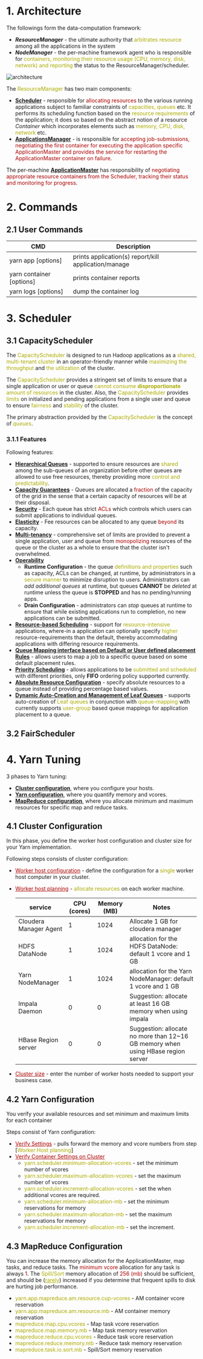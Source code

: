 # 1. Architecture

The followings form the data-computation framework:

- <b><i>ResourceManager</i></b> - the ultimate authority that <font color="#aa0">arbitrates resource</font> among all the applications in the system
- <b><i>NodeManager</i></b> - the per-machine framework agent who is responsible for <font color="#aa0">containers, monitoring their resource usage (CPU, memory, disk, network) and reporting</font> the status to the ResourceManager/scheduler.

![architecture](https://hadoop.apache.org/docs/stable/hadoop-yarn/hadoop-yarn-site/yarn_architecture.gif)

The <font color="#aa0">ResourceManager</font> has two main components:

- <b><u>Scheduler</u></b> - responsible for <font color="#a00">allocating resources</font> to the various running applications subject to familiar constraints of <font color="#aa0">capacities, queues</font> etc. It performs its scheduling function based on the <font color="#aa0">resource requirements</font> of the application; it does so based on the abstract notion of a resource <i>Container</i> which incorporates elements such as <font color="#aa0">memory, CPU, disk, network</font> etc.
- <b><u>ApplicationsManager</u></b> - is responsible for <font color="#a00">accepting job-submissions, negotiating the first container for executing the application specific ApplicationMaster and provides the service for restarting the ApplicationMaster container on failure</font>. 

The per-machine <b><u>ApplicationMaster</u></b> has responsibility of <font color="#a00">negotiating appropriate resource containers from the Scheduler, tracking their status and monitoring for progress</font>.

# 2. Commands

## 2.1 User Commands

| CMD                      | Description                                          |
| ------------------------ | ---------------------------------------------------- |
| yarn app [options]       | prints application(s) report/kill application/manage |
| yarn container [options] | prints container reports                             |
| yarn logs [options]      | dump the container log                               |

# 3. Scheduler

## 3.1 CapacityScheduler

The <font color="#aa0">CapacityScheduler</font> is designed to run Hadoop applications as a <font color="#aa0">shared, multi-tenant cluster</font> in an operator-friendly manner while <font color="#aa0">maximizing the throughput</font> and <font color="#aa0">the utilization</font> of the cluster.

The <font color="#aa0">CapacityScheduler</font> provides a stringent set of limits to ensure that a single application or user or queue <font color="#aa0">cannot consume <b>disproportionate</b> amount of resources</font> in the cluster. Also, the <font color="#aa0">CapacityScheduler</font> provides <font color="#aa0">limits</font> on initialized and pending applications from a single user and queue to ensure <font color="#aa0">fairness</font> and <font color="#aa0">stability</font> of the cluster.

The primary abstraction provided by the <font color="#aa0">CapacityScheduler</font> is the concept of <font color="#aa0"><i>queues</i></font>.

### 3.1.1 Features

Following features:

- <b><u>Hierarchical Queues</u></b> - supported to ensure resources are <font color="#aa0">shared</font> among the sub-queues of an organization before other queues are allowed to use free resources, thereby providing more <font color="#aa0">control and predictability</font>.
- <b><u>Capacity Guarantees</u></b> - Queues are allocated a <font color="#a00">fraction</font> of the capacity of the grid in the sense that a certain capacity of resources will be at their disposal.
- <b><u>Security</u></b> - Each queue has strict <font color="#a00">ACLs</font> which controls which users can submit applications to individual queues.
- <b><u>Elasticity</u></b> - Fee resources can be allocated to any queue <font color="#a00">beyond</font> its capacity. 
- <b><u>Multi-tenancy</u></b> - comprehensive set of limits are provided to prevent a single application, user and queue from <font color="#a00">monopolizing</font> resources of the queue or the cluster as a whole to ensure that the cluster isn't overwhelmed.
- <b><u>Operability</u></b>
  - <b>Runtime Configuration</b> - the queue <font color="#aa0">definitions and properties</font> such as capacity, ACLs can be changed, at runtime, by administrators in a <font color="#aa0">secure manner</font> to minimize disruption to users. Administrators can <i>add additional queues</i> at runtime, but queues <b>CANNOT</b> be <i>deleted</i> at runtime unless the queue is <b>STOPPED</b> and has no pending/running apps.
  - <b>Drain Configuration</b> - administrators can <i>stop</i> queues at runtime to ensure that while existing applications run to completion, no new applications can be submitted.
- <b><u>Resource-based Scheduling</u></b> - support for <font color="#aa0">resource-intensive</font> applications, where-in a application can optionally specify <font color="#aa0">higher</font> resource-requirements than the default, thereby accommodating applications with differing resource requirements.
- <b><u>Queue Mapping interface based on Default or User defined placement Rules</u></b> - allows users to map a job to a specific queue based on some default placement rules.
- <b><u>Priority Scheduling</u></b> - allows applications to be <font color="#aa0">submitted and scheduled</font> with different priorities, only <b>FIFO</b> ordering policy supported currently.
- <b><u>Absolute Resource Configuration</u></b> - specify absolute resources to a queue instead of providing percentage based values.
- <b><u>Dynamic Auto-Creation and Management of Leaf Queues</u></b> - supports auto-creation of <font color="#aa0">Leaf queues</font> in conjunction with <font color="#aa0">queue-mapping</font> with currently supports <font color="#aa0">user-group</font> based queue mappings for application placement to a queue.

## 3.2 FairScheduler

# 4. Yarn Tuning

3 phases to Yarn tuning:

- <b><u>Cluster configuration</u></b>, where you configure your hosts.
- <b><u>Yarn configuration</u></b>, where you quantify memory and vcores.
- <b><u>MapReduce configuration</u></b>, where you allocate minimum and maximum resources for specific map and reduce tasks.

## 4.1 Cluster Configuration

In this phase, you define the worker host configuration and cluster size for your Yarn implementation.

Following steps consists of cluster configuration:

- <font color="#a00"><u>Worker host configuration</u></font> - define the configuration for a <font color="#aa0">single</font> worker host computer in your cluster.

- <font color="#a00"><u>Worker host planning</u></font> - <font color="#aa0">allocate resources</font> on each worker machine.

  | service                | CPU (cores) | Memory (MB) | Notes                                                        |
  | ---------------------- | ----------- | ----------- | ------------------------------------------------------------ |
  | Cloudera Manager Agent | 1           | 1024        | Allocate 1 GB for cloudera manager                           |
  | HDFS DataNode          | 1           | 1024        | allocation for the HDFS DataNode: default 1 vcore and 1 GB   |
  | Yarn NodeManager       | 1           | 1024        | allocation for the Yarn NodeManager: default 1 vcore and 1 GB |
  | Impala Daemon          | 0           | 0           | Suggestion: allocate at least 16 GB memory when using impala |
  | HBase Region server    | 0           | 0           | Suggestion: allocate no more than 12~16 GB memory when using HBase region server |

- <font color="#a00"><u>Cluster size</u></font> - enter the number of worker hosts needed to support your business case.

## 4.2 Yarn Configuration

You verify your available resources and set minimum and maximum limits for each container

Steps consist of Yarn configuration:

- <font color="#a00"><u>Verify Settings</u></font> - pulls forward the memory and vcore numbers from step [<font color="#aa0">Worker Host planning</font>]
- <font color="#a00"><u>Verify Container Settings on Cluster</u></font> 
  - <font color="#aa0">yarn.scheduler.minimum-allocation-vcores</font> - set the minimum number of vcores
  - <font color="#aa0">yarn.scheduler.maximum-allocation-vcores</font> - set the maximum number of vcores
  - <font color="#aa0">yarn.scheduler.increment-allocation-vcores</font> - set the when additional vcores are required.
  - <font color="#aa0">yarn.scheduler.minimum-allocation-mb</font> - set the minimum reservations for memory
  - <font color="#aa0">yarn.scheduler.maximum-allocation-mb</font> - set the maximum reservations for memory
  - <font color="#aa0">yarn.scheduler.increment-allocation-mb</font> - set the increment.

## 4.3 MapReduce Configuration

You can increase the memory allocation for the ApplicationMaster, map tasks, and reduce tasks. The <font color="#a00">minimum vcore</font> allocation for any task is always <font color="#a00">1</font>. The <font color="#aa0">Spill/Sort</font> memory allocation of <font color="#a00">256 (mb)</font> should be sufficient, and should be (<font color="#aa0"><u>rarely</u></font>) increased if you determine that frequent spills to disk are hurting job performance.

- <font color="#aa0">yarn.app.mapreduce.am.resource.cup-vcores</font> - AM container vcore reservation
- <font color="#aa0">yarn.app.mapreduce.am.resource.mb</font> - AM container memory reservation
- <font color="#aa0">mapreduce.map.cpu.vcores</font> - Map task vcore reservation
- <font color="#aa0">mapreduce.map.memory.mb</font> - Map task memory reservation
- <font color="#aa0">mapreduce.reduce.cpu.vcores</font> - Reduce task vcore reservation
- <font color="#aa0">mapreduce.reduce.memory.mb</font> - Reduce task memory reservation
- <font color="#aa0">mapreduce.task.io.sort.mb</font> - Spill/Sort memory reservation

